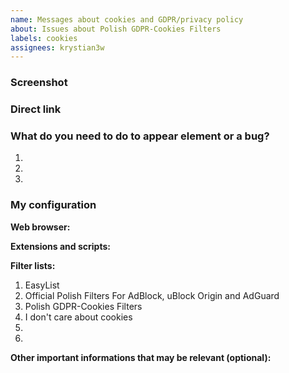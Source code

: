 ```yaml
---
name: Messages about cookies and GDPR/privacy policy
about: Issues about Polish GDPR-Cookies Filters
labels: cookies
assignees: krystian3w
---
```


<!--
Thanks for reporting to Polish Filters for AdBlock, uBlock and AdGuard.
-->
### Screenshot
<!--
Drag and drop your screenshot here or place a link to it.
-->

### Direct link
<!--
Insert here a direct link to the page, where the element or bug occurs.
-->

### What do you need to do to appear element or a bug?
1. 
2. 
3. 


### My configuration
**Web browser:**

**Extensions and scripts:**

**Filter lists:**
1. EasyList
2. Official Polish Filters For AdBlock, uBlock Origin and AdGuard
3. Polish GDPR-Cookies Filters
4. I don't care about cookies
5. 
6. 

**Other important informations that may be relevant (optional):**

